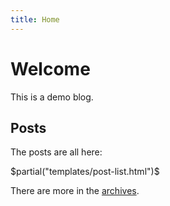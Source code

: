 ```yaml
---
title: Home
---
```


# Welcome

This is a demo blog.

## Posts

The posts are all here:

$partial("templates/post-list.html")$

There are more in the [archives](./archives.html).
